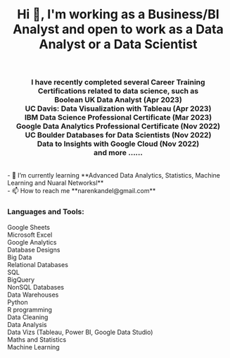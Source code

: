 <h1 align="center">Hi 👋, I'm working as a Business/BI Analyst and open to work as a Data Analyst or a Data Scientist</h1>
<br>
<h3 align="center">I have recently completed several Career Training Certifications related to data science, such as <br>Boolean UK Data Analyst (Apr 2023)<br>UC Davis: Data Visualization with Tableau (Apr 2023)<br>IBM Data Science Professional Certificate (Mar 2023)<br>Google Data Analytics Professional Certificate (Nov 2022)<br>UC Boulder Databases for Data Scientists (Nov 2022)<br> Data to Insights with Google Cloud (Nov 2022) <br> and more ......</h3>
<br>
- 🌱 I’m currently learning **Advanced Data Analytics, Statistics, Machine Learning and Nuaral Networksl**
<br>
- 📫 How to reach me **narenkandel@gmail.com**

<br>

<h3 align="left">Languages and Tools:</h3>
<p >   Google Sheets <br> Microsoft Excel  <br> Google Analytics  <br> Database Designs <br> Big Data <br> Relational Databases   <br> SQL   <br> BigQuery<br> NonSQL Databases   <br> Data Warehouses    <br> Python   <br> R programming<br> Data Cleaning   <br> Data Analysis <br> Data Vizs (Tableau, Power BI, Google Data Studio)  <br> Maths and Statistics <br> Machine Learning </p>
